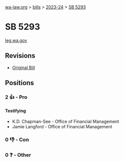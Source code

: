 [wa-law.org](/) > [bills](/bills/) > [2023-24](/bills/2023-24) > [SB 5293](/bills/2023-24/sb/5293/)

# SB 5293
[leg.wa.gov](https://app.leg.wa.gov/billsummary?BillNumber=5293&Year=2023&Initiative=false)

## Revisions
* [Original Bill](1/)

## Positions
### 2 👍 - Pro
#### Testifying
* K.D.  Chapman-See - Office of Financial Management
* Jamie Langford - Office of Financial Management

### 0 👎 - Con

### 0 ❓ - Other
